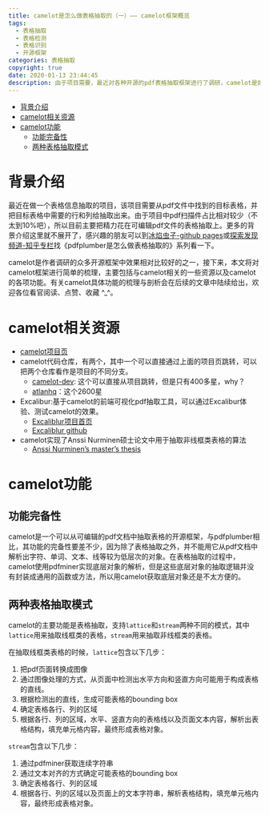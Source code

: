 ```yaml
---
title: camelot是怎么做表格抽取的（一）—— camelot框架概览
tags:
  - 表格抽取
  - 表格检测
  - 表格识别
  - 开源框架
categories: 表格抽取
copyright: true
date: 2020-01-13 23:44:45
description: 由于项目需要，最近对各种开源的pdf表格抽取框架进行了调研，camelot是效果比较好的框架之一。本文对camelot框架进行了简单的梳理，主要包括与camelot相关的一些资源以及camelot的各项功能。有关camelot具体功能的梳理与剖析会在后续的文章中陆续给出，欢迎各位看官阅读、点赞、收藏。
---
```



- [背景介绍](#%e8%83%8c%e6%99%af%e4%bb%8b%e7%bb%8d)
- [camelot相关资源](#camelot%e7%9b%b8%e5%85%b3%e8%b5%84%e6%ba%90)
- [camelot功能](#camelot%e5%8a%9f%e8%83%bd)
  - [功能完备性](#%e5%8a%9f%e8%83%bd%e5%ae%8c%e5%a4%87%e6%80%a7)
  - [两种表格抽取模式](#%e4%b8%a4%e7%a7%8d%e8%a1%a8%e6%a0%bc%e6%8a%bd%e5%8f%96%e6%a8%a1%e5%bc%8f)

# 背景介绍

最近在做一个表格信息抽取的项目，该项目需要从pdf文件中找到的目标表格，并把目标表格中需要的行和列给抽取出来。由于项目中pdf扫描件占比相对较少（不太到10%吧），所以目前主要把精力花在可编辑pdf文件的表格抽取上。更多的背景介绍这里就不展开了，感兴趣的朋友可以到[冰焰虫子-github pages](https://iceflameworm.github.io/)或[探索发现频道-知乎专栏](https://www.zhihu.com/people/iceflameworm/columns)找《pdfplumber是怎么做表格抽取的》系列看一下。

camelot是作者调研的众多开源框架中效果相对比较好的之一，接下来，本文将对camelot框架进行简单的梳理，主要包括与camelot相关的一些资源以及camelot的各项功能。有关camelot具体功能的梳理与剖析会在后续的文章中陆续给出，欢迎各位看官阅读、点赞、收藏 ^_^。

# camelot相关资源

- [camelot项目页](https://camelot-py.readthedocs.io/en/master/)
- camelot代码仓库，有两个，其中一个可以直接通过上面的项目页跳转，可以把两个仓库看作是项目的不同分支。
  - [camelot-dev](https://github.com/camelot-dev/camelot): 这个可以直接从项目跳转，但是只有400多星，why？
  - [atlanhq](https://github.com/atlanhq/camelot)：这个2600星
- Excalibur:基于camelot的前端可视化pdf抽取工具，可以通过Excalibur体验、测试camelot的效果。
  - [Excaliblur项目首页](https://excalibur-py.readthedocs.io/en/master/)
  - [Excaliblur github](https://github.com/camelot-dev/excalibur)
- camelot实现了Anssi Nurminen硕士论文中用于抽取非线框类表格的算法
  - [Anssi Nurminen’s master’s thesis](https://dspace.cc.tut.fi/dpub/bitstream/handle/123456789/21520/Nurminen.pdf)

# camelot功能

## 功能完备性

camelot是一个可以从可编辑的pdf文档中抽取表格的开源框架，与pdfplumber相比，其功能的完备性要差不少，因为除了表格抽取之外，并不能用它从pdf文档中解析出字符、单词、文本、线等较为低层次的对象。在表格抽取的过程中，camelot使用pdfminer实现底层对象的解析，但是这些底层对象的抽取逻辑并没有封装成通用的函数或方法，所以用camelot获取底层对象还是不太方便的。

## 两种表格抽取模式

camelot的主要功能是表格抽取，支持`lattice`和`stream`两种不同的模式，其中`lattice`用来抽取线框类的表格，`stream`用来抽取非线框类的表格。

在抽取线框类表格的时候，`lattice`包含以下几步：

1. 把pdf页面转换成图像
2. 通过图像处理的方式，从页面中检测出水平方向和竖直方向可能用于构成表格的直线。
3. 根据检测出的直线，生成可能表格的bounding box
4. 确定表格各行、列的区域
5. 根据各行、列的区域，水平、竖直方向的表格线以及页面文本内容，解析出表格结构，填充单元格内容，最终形成表格对象。

`stream`包含以下几步：

1. 通过pdfminer获取连续字符串
2. 通过文本对齐的方式确定可能表格的bounding box
3. 确定表格各行、列的区域
4. 根据各行、列的区域以及页面上的文本字符串，解析表格结构，填充单元格内容，最终形成表格对象。